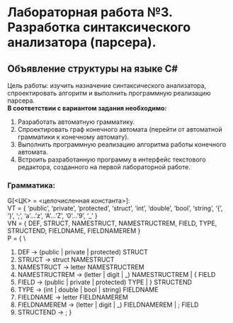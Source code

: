 # Лабораторная работа №3. Разработка синтаксического анализатора (парсера).
## Объявление структуры на языке С#
Цель работы: изучить назначение синтаксического анализатора, спроектировать алгоритм и выполнить программную реализацию парсера. \
**В соответствии с вариантом задания необходимо:**
1. Разработать автоматную грамматику.
2. Спроектировать граф конечного автомата (перейти от автоматной грамматики к конечному автомату).
3. Выполнить программную реализацию алгоритма работы конечного автомата.
4. Встроить разработанную программу в интерфейс текстового редактора, созданного на первой лабораторной работе.
### Грамматика:
G[<ЦК> = <целочисленная константа>]: \
VT = { ‘public’, ‘private’, ‘protected’, ‘struct’, ‘int’, ‘double’, ‘bool’, ‘string’, ‘{’, ‘}’, ‘;’, ‘a’…’z’, ‘A’…’Z’, ‘0’…’9’, ‘_’ } \
VN = { DEF, STRUCT, NAMESTRUCT, NAMESTRUCTREM, FIELD, TYPE, STRUCTEND, FIELDNAME, FIELDNAMEREM } \
P = { \
1. DEF -> (public | private | protected) STRUCT
2. STRUCT -> struct NAMESTRUCT
3. NAMESTRUCT -> letter NAMESTRUCTREM
4. NAMESTRUCTREM -> (letter | digit | _) NAMESTRUCTREM | { FIELD
5. FIELD -> (public | private | protected) TYPE | } STRUCTEND
6. TYPE -> (int | double | bool | string) FIELDNAME
7. FIELDNAME -> letter FIELDNAMEREM
8. FIELDNAMEREM -> (letter | digit | _) FIELDNAMEREM | ; FIELD
9. STRUCTEND -> ;
}
